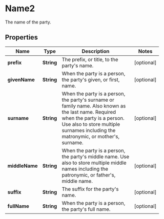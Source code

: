 

# Name2

The name of the party.

## Properties

| Name | Type | Description | Notes |
|------------ | ------------- | ------------- | -------------|
|**prefix** | **String** | The prefix, or title, to the party&#39;s name. |  [optional] |
|**givenName** | **String** | When the party is a person, the party&#39;s given, or first, name. |  [optional] |
|**surname** | **String** | When the party is a person, the party&#39;s surname or family name. Also known as the last name. Required when the party is a person. Use also to store multiple surnames including the matronymic, or mother&#39;s, surname. |  [optional] |
|**middleName** | **String** | When the party is a person, the party&#39;s middle name. Use also to store multiple middle names including the patronymic, or father&#39;s, middle name. |  [optional] |
|**suffix** | **String** | The suffix for the party&#39;s name. |  [optional] |
|**fullName** | **String** | When the party is a person, the party&#39;s full name. |  [optional] |



